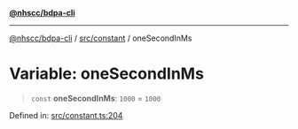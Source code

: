 [**@nhscc/bdpa-cli**](../../../README.md)

***

[@nhscc/bdpa-cli](../../../README.md) / [src/constant](../README.md) / oneSecondInMs

# Variable: oneSecondInMs

> `const` **oneSecondInMs**: `1000` = `1000`

Defined in: [src/constant.ts:204](https://github.com/nhscc/bdpa-cli/blob/ff937d5fa5de96938ab72f8ce38af693e479fb18/src/constant.ts#L204)
